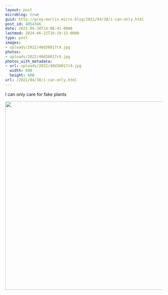 ```yaml
---
layout: post
microblog: true
guid: http://greg-morris.micro.blog/2021/04/30/i-can-only.html
post_id: 4054346
date: 2021-04-30T14:08:41-0000
lastmod: 2024-06-22T16:19:15-0000
type: post
images:
- uploads/2022/40d38017c9.jpg
photos:
- uploads/2022/40d38017c9.jpg
photos_with_metadata:
- url: uploads/2022/40d38017c9.jpg
  width: 600
  height: 600
url: /2021/04/30/i-can-only.html
---
```

I can only care for fake plants

<img src="uploads/2022/40d38017c9.jpg" width="600" height="600" alt="">

